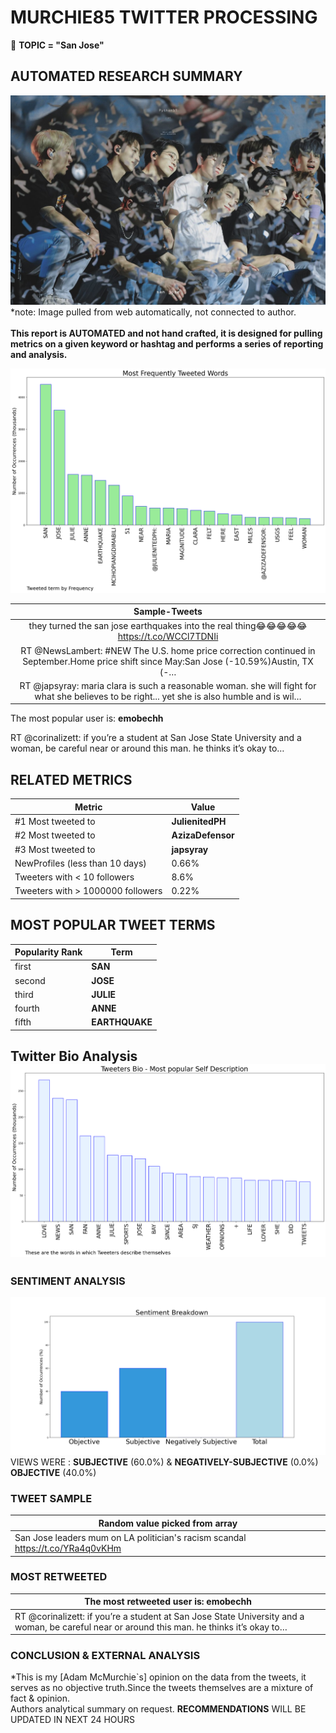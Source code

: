 # MURCHIE85 TWITTER PROCESSING 
&#x1F34E; **TOPIC = "San Jose"**

## AUTOMATED RESEARCH SUMMARY

![image](assets/2022-10-25hashtagImage.png)*note: Image pulled from web automatically, not connected to author.
<br></br>
<b> This report is AUTOMATED and not hand crafted, it is designed for pulling metrics on a given keyword or hashtag and performs a series of reporting and analysis.</b>



![image](assets/2022-10-25TWEETS.png)



|                **Sample-Tweets**        |
| :-------------: |
| they turned the san jose earthquakes into the real thing😂😂😂😂😂 https://t.co/WCCl7TDNIi |
| RT @NewsLambert: #NEW The U.S. home price correction continued in September.Home price shift since May:San Jose (-10.59%)Austin, TX (-… |
| RT @japsyray: maria clara is such a reasonable woman. she will fight for what she believes to be right... yet she is also humble and is wil… |

The most popular user is: **emobechh**
<div class="alert alert-block alert-danger"> RT @corinalizett: if you’re a student at San Jose State University and a woman, be careful near or around this man. he thinks it’s okay to…</div>

## RELATED METRICS<br>
| Metric | Value |
| ------------- | ------------- |
| #1 Most tweeted to  | **JulienitedPH** |
| #2 Most tweeted to  | **AzizaDefensor** |
| #3 Most tweeted to  | **japsyray** |
| NewProfiles (less than 10 days) | 0.66%  |
| Tweeters with < 10 followers  | 8.6%|
| Tweeters with > 1000000 followers  | 0.22%  |



## MOST POPULAR TWEET TERMS 


| Popularity Rank  | Term |
| ------------- | ------------- |
| first  | **SAN**  |
| second  | **JOSE**  |
| third  | **JULIE** |
| fourth  | **ANNE**  |
| fifth  | **EARTHQUAKE**  |


## Twitter Bio Analysis![image](assets/2022-10-25BIO.png)
### SENTIMENT ANALYSIS
![image](assets/2022-10-25sentiment.png)
VIEWS WERE : **SUBJECTIVE**  (60.0%) & **NEGATIVELY-SUBJECTIVE** (0.0%) **OBJECTIVE** (40.0%)

### TWEET SAMPLE 
| Random value picked from array |
| ------------- |
|San Jose leaders mum on LA politician's racism scandal https://t.co/YRa4q0vKHm |

### MOST RETWEETED 

| The most retweeted user is: **emobechh**  |
| ------------- |
| RT @corinalizett: if you’re a student at San Jose State University and a woman, be careful near or around this man. he thinks it’s okay to… |

### CONCLUSION & EXTERNAL ANALYSIS

*This is my [Adam McMurchie`s] opinion on the data from the tweets, it serves as no objective truth.Since the tweets themselves are a mixture of fact & opinion.<br>
Authors analytical summary on request.
**RECOMMENDATIONS** WILL BE UPDATED IN NEXT  24 HOURS <br>